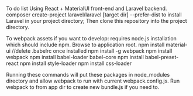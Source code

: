 To do list Using React + MaterialUI front-end and Laravel backend. composer create-project laravel/laravel [target dir] --prefer-dist to install Laravel in your project directory; 
Then clone this repository into the project directory.

To webpack assets if you want to develop: requires node.js installation which should include npm. Browse to application root. 
npm install material-ui //delete .babelrc once installed 
npm install -g webpack 
npm install webpack 
npm install babel-loader babel-core 
npm install babel-preset-react 
npm install style-loader 
npm install css-loader

Running these commands will put these packages in node_modules directory and allow webpack to run with current webpack.config.js. 
Run webpack to from app dir to create new bundle.js if you need to.